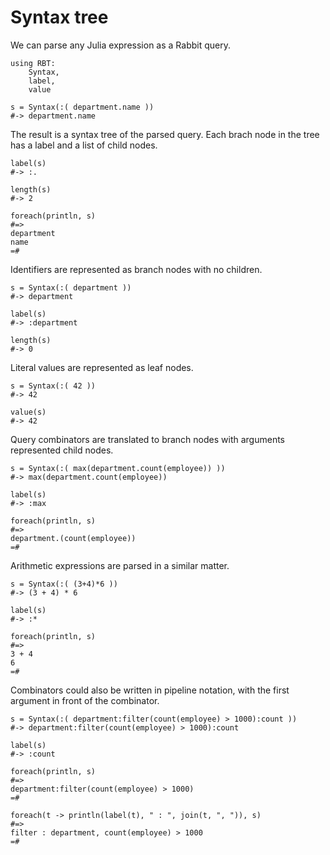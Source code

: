 Syntax tree
===========

We can parse any Julia expression as a Rabbit query.

    using RBT:
        Syntax,
        label,
        value

    s = Syntax(:( department.name ))
    #-> department.name

The result is a syntax tree of the parsed query.  Each brach node in the tree
has a label and a list of child nodes.

    label(s)
    #-> :.

    length(s)
    #-> 2

    foreach(println, s)
    #=>
    department
    name
    =#

Identifiers are represented as branch nodes with no children.

    s = Syntax(:( department ))
    #-> department

    label(s)
    #-> :department

    length(s)
    #-> 0

Literal values are represented as leaf nodes.

    s = Syntax(:( 42 ))
    #-> 42

    value(s)
    #-> 42

Query combinators are translated to branch nodes with arguments represented
child nodes.

    s = Syntax(:( max(department.count(employee)) ))
    #-> max(department.count(employee))

    label(s)
    #-> :max

    foreach(println, s)
    #=>
    department.(count(employee))
    =#

Arithmetic expressions are parsed in a similar matter.

    s = Syntax(:( (3+4)*6 ))
    #-> (3 + 4) * 6

    label(s)
    #-> :*

    foreach(println, s)
    #=>
    3 + 4
    6
    =#

Combinators could also be written in pipeline notation, with the first argument
in front of the combinator.

    s = Syntax(:( department:filter(count(employee) > 1000):count ))
    #-> department:filter(count(employee) > 1000):count

    label(s)
    #-> :count

    foreach(println, s)
    #=>
    department:filter(count(employee) > 1000)
    =#

    foreach(t -> println(label(t), " : ", join(t, ", ")), s)
    #=>
    filter : department, count(employee) > 1000
    =#


